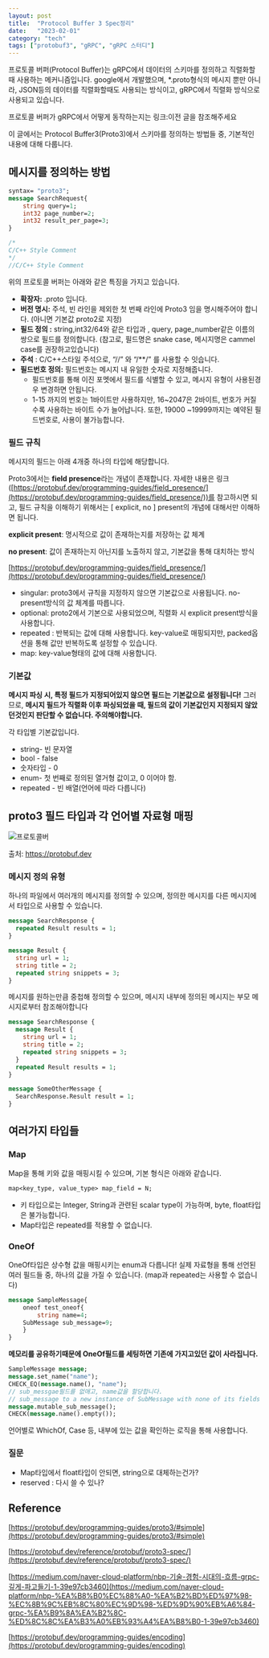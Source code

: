 ```yaml
---
layout: post
title:  "Protocol Buffer 3 Spec정리"
date:   "2023-02-01"
category: "tech"
tags: ["protobuf3", "gRPC", "gRPC 스터디"]
---
```


프로토콜 버퍼(Protocol Buffer)는 gRPC에서 데이터의 스키마를 정의하고 직렬화할때 사용하는 메커니즘입니다. google에서 개발했으며, *.proto형식의 메시지 뿐만 아니라, JSON등의 데이터를 직렬화할때도 사용되는 방식이고, gRPC에서 직렬화 방식으로 사용되고 있습니다. 

프로토콜 버퍼가 gRPC에서 어떻게 동작하는지는 링크:이전 글을 참조해주세요

이 글에서는 Protocol Buffer3(Proto3)에서 스키마를 정의하는 방법들 중, 기본적인 내용에 대해 다룹니다. 

## 메시지를 정의하는 방법

```protobuf
syntax= "proto3";
message SearchRequest{
	string query=1;
	int32 page_number=2;
	int32 result_per_page=3;
}

/*
C/C++ Style Comment
*/
//C/C++ Style Comment
```

위의 프로토콜 버퍼는 아래와 같은 특징을 가지고 있습니다. 

- **확장자:** .proto 입니다.
- **버전 명시:** 주석, 빈 라인을 제외한 첫 번째 라인에  Proto3 임을 명시해주어야 합니다.  (아니면 기본값 proto2로 지정)
- **필드 정의 :** string,int32/64와 같은 타입과 , query, page_number같은 이름의 쌍으로 필드를 정의합니다. (참고로, 필드명은 snake case, 메시지명은 cammel case를 권장하고있습니다)
- **주석** : C/C++스타일 주석으로, “//” 와 “/**/” 를 사용할 수 잇습니다.
- **필드번호 정의:** 필드번호는 메시지 내 유일한 숫자로 지정해줍니다.
    - 필드번호를 통해 이진 포멧에서 필드를 식별할 수 있고, 메시지 유형이 사용된경우 변경하면 안됩니다.
    - 1-15 까지의 번호는 1바이트만 사용하지만, 16~2047은 2바이트, 번호가 커질수록 사용하는 바이트 수가 늘어납니다. 또한, 19000 ~19999까지는 예약된 필드번호로, 사용이 불가능합니다.

### 필드 규칙

메시지의 필드는 아래 4개중 하나의 타입에 해당합니다. 

Proto3에서는 **field presence**라는 개념이 존재합니다. 자세한 내용은 링크([https://protobuf.dev/programming-guides/field_presence/](https://protobuf.dev/programming-guides/field_presence/))를 참고하시면 되고, 필드 규칙을 이해하기 위해서는 [ explicit, no ] present의 개념에 대해서만 이해하면 됩니다. 

**explicit present**: 명시적으로 값이 존재하는지를 저장하는 값 체계

**no present**: 값이 존재하는지 아닌지를 노출하지 않고, 기본값을 통해 대치하는 방식

[https://protobuf.dev/programming-guides/field_presence/](https://protobuf.dev/programming-guides/field_presence/)

- singular: proto3에서 규칙을 지정하지 않으면 기본값으로 사용됩니다. no-present방식의 값 체계를 따릅니다.
- optional: proto2에서 기본으로 사용되었으며, 직렬화 시 explicit present방식을 사용합니다.
- repeated : 반복되는 값에 대해 사용합니다. key-value로 매핑되지만, packed옵션을 통해 값만 반복하도록 설정할 수 있습니다.
- map: key-value형태의 값에 대해 사용합니다.

### 기본값

**메시지 파싱 시, 특정 필드가 지정되어있지 않으면 필드는 기본값으로 설정됩니다!** 그러므로, **메시지 필드가 직렬화 이후 파싱되었을 때, 필드의 값이 기본값인지 지정되지 않았던것인지 판단할 수 없습니다.  주의해야합니다.**

각 타입별 기본값입니다. 

- string- 빈 문자열
- bool - false
- 숫자타입 - 0
- enum- 첫 번째로 정의된 열거형 값이고, 0 이어야 함.
- repeated - 빈 배열(언어에 따라 다릅니다)

## proto3 필드 타입과 각 언어별 자료형 매핑

![프로토콜버](https://user-images.githubusercontent.com/30853787/226088289-7eabb332-4681-44f1-9ffd-5a67e0906b0d.png)

출처: https://protobuf.dev

### 메시지 정의 유형

하나의 파일에서 여러개의 메시지를 정의할 수 있으며, 정의한 메시지를 다른 메시지에서 타입으로 사용할 수 있습니다. 

```protobuf
message SearchResponse {
  repeated Result results = 1;
}

message Result {
  string url = 1;
  string title = 2;
  repeated string snippets = 3;
}
```

메시지를 원하는만큼 중첩해 정의할 수 있으며, 메시지 내부에 정의된 메시지는 부모  메시지로부터 참조해야합니다

```protobuf
message SearchResponse {
  message Result {
    string url = 1;
    string title = 2;
    repeated string snippets = 3;
  }
  repeated Result results = 1;
}

message SomeOtherMessage {
  SearchResponse.Result result = 1;
}
```

## 여러가지 타입들

### Map

Map을 통해 키와 값을 매핑시킬 수 있으며, 기본 형식은 아래와 같습니다. 

```protobuf
map<key_type, value_type> map_field = N;
```

- 키 타입으로는 Integer, String과 관련된 scalar type이 가능하며, byte, float타입은 불가능합니다.
- Map타입은 repeated를 적용할 수 없습니다.

### OneOf

OneOf타입은 상수형 값을 매핑시키는 enum과 다릅니다! 실제 자료형을 통해 선언된 여러 필드들 중, 하나의 값을 가질 수 있습니다. (map과 repeated는 사용할 수 없습니다)

```protobuf
message SampleMessage{
	oneof test_oneof{
		string name=4;
    SubMessage sub_message=9;
	}
}
```

**메모리를 공유하기때문에 OneOf필드를 세팅하면 기존에 가지고있던 값이 사라집니다.**

```protobuf
SampleMessage message;
message.set_name("name");
CHECK_EQ(message.name(), "name");
// sub_messgae필드를 없애고, name값을 할당합니다. 
// sub_message to a new instance of SubMessage with none of its fields set.
message.mutable_sub_message();
CHECK(message.name().empty());
```

언어별로 WhichOf, Case 등, 내부에 있는 값을 확인하는 로직을 통해 사용합니다.

### 질문

- Map타입에서 float타입이 안되면, string으로 대체하는건가?
- reserved : 다시 쓸  수 있나?

## Reference

[https://protobuf.dev/programming-guides/proto3/#simple](https://protobuf.dev/programming-guides/proto3/#simple)

[https://protobuf.dev/reference/protobuf/proto3-spec/](https://protobuf.dev/reference/protobuf/proto3-spec/)

[https://medium.com/naver-cloud-platform/nbp-기술-경험-시대의-흐름-grpc-깊게-파고들기-1-39e97cb3460](https://medium.com/naver-cloud-platform/nbp-%EA%B8%B0%EC%88%A0-%EA%B2%BD%ED%97%98-%EC%8B%9C%EB%8C%80%EC%9D%98-%ED%9D%90%EB%A6%84-grpc-%EA%B9%8A%EA%B2%8C-%ED%8C%8C%EA%B3%A0%EB%93%A4%EA%B8%B0-1-39e97cb3460)

[https://protobuf.dev/programming-guides/encoding](https://protobuf.dev/programming-guides/encoding)